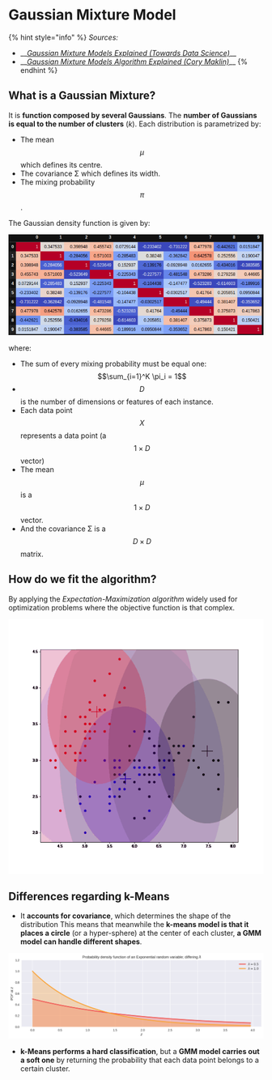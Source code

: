# Gaussian Mixture Model

{% hint style="info" %}
_Sources:_

* \_\_[_Gaussian Mixture Models Explained \(Towards Data Science\)_](https://towardsdatascience.com/gaussian-mixture-models-explained-6986aaf5a95)\_\_
* \_\_[_Gaussian Mixture Models Algorithm Explained \(Cory Maklin\)_](https://towardsdatascience.com/gaussian-mixture-models-d13a5e915c8e)\_\_
{% endhint %}

## What is a Gaussian Mixture?

It is **function composed by several Gaussians**. The **number of Gaussians is equal to the number of clusters** \(_k_\). Each distribution is parametrized by:

* The mean $$\mu$$ which defines its centre.
* The covariance Σ which defines its width.
* The mixing probability $$\pi$$.

The Gaussian density function is given by:

![](../../../../.gitbook/assets/image%20%2881%29.png)

where:

* The sum of every mixing probability must be equal one: $$\sum_{i=1}^K \pi_i = 1$$
* $$D$$is the number of dimensions or features of each instance.
* Each data point $$X$$represents a data point \(a $$1 \times D$$ vector\)
* The mean $$\mu$$ is a $$1 \times D$$ vector.
* And the covariance Σ is a $$D \times D$$ matrix.

## How do we fit the algorithm?

By applying the _Expectation-Maximization algorithm_ widely used for optimization problems where the objective function is that complex.

![](../../../../.gitbook/assets/1-i0wtztoyydvwfpymszpzwq%20%281%29.gif)

## Differences regarding k-Means

* It **accounts for covariance**, which determines the shape of the distribution  This means that meanwhile the **k-means model is that it places a circle** \(or a hyper-sphere\) at the center of each cluster, **a GMM model can handle different shapes**.

![](../../../../.gitbook/assets/image%20%2854%29.png)

* **k-Means performs a hard classification**, but a **GMM model carries out a soft one** by returning the probability that each data point belongs to a certain cluster.

